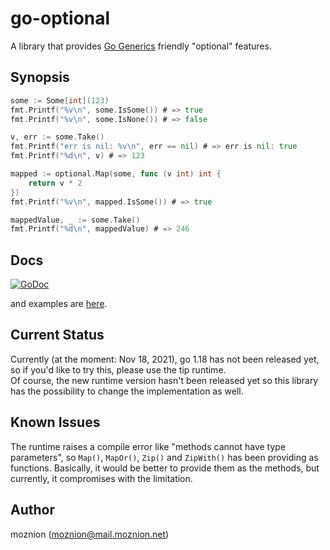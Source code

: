 # go-optional

A library that provides [Go Generics](https://go.dev/blog/generics-proposal) friendly "optional" features.

## Synopsis

```go
some := Some[int](123)
fmt.Printf("%v\n", some.IsSome()) # => true
fmt.Printf("%v\n", some.IsNone()) # => false

v, err := some.Take()
fmt.Printf("err is nil: %v\n", err == nil) # => err is nil: true
fmt.Printf("%d\n", v) # => 123

mapped := optional.Map(some, func (v int) int {
    return v * 2
})
fmt.Printf("%v\n", mapped.IsSome()) # => true

mappedValue, _ := some.Take()
fmt.Printf("%d\n", mappedValue) # => 246
```

## Docs

[![GoDoc](https://godoc.org/github.com/moznion/go-optional?status.svg)](https://godoc.org/github.com/moznion/go-optional)

and examples are [here](./option_test.go).

## Current Status

Currently (at the moment: Nov 18, 2021), go 1.18 has not been released yet, so if you'd like to try this, please use the tip runtime.  
Of course, the new runtime version hasn't been released yet so this library has the possibility to change the implementation as well.

## Known Issues

The runtime raises a compile error like "methods cannot have type parameters", so `Map()`, `MapOr()`, `Zip()` and `ZipWith()` has been providing as functions. Basically, it would be better to provide them as the methods, but currently, it compromises with the limitation.

## Author

moznion (<moznion@mail.moznion.net>)

